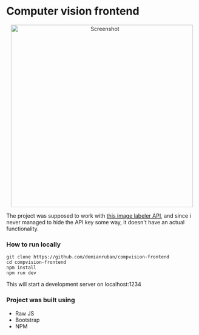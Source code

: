 # Computer vision frontend

<p align="center">
  <img src="https://user-images.githubusercontent.com/48176400/172941923-6111af46-8399-493b-b9ae-f5f7e40cb5bd.png" alt="Screenshot" width="480"/>
</p>

The project was supposed to work with [this image labeler API](https://rapidapi.com/inferdo/api/image-labeling1/), and since i never managed to hide the API key some way, it doesn't have an actual functionality.

### How to run locally
```
git clone https://github.com/demianruban/compvision-frontend
cd compvision-frontend
npm install
npm run dev
```
This will start a development server on localhost:1234

### Project was built using
- Raw JS
- Bootstrap
- NPM
